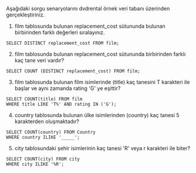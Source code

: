 Aşağıdaki sorgu senaryolarını dvdrental örnek veri tabanı üzerinden gerçekleştiriniz.

1) film tablosunda bulunan replacement_cost sütununda bulunan birbirinden farklı değerleri sıralayınız.
```
SELECT DISTINCT replacement_cost FROM film;
```
2) film tablosunda bulunan replacement_cost sütununda birbirinden farklı kaç tane veri vardır?
```
SELECT COUNT (DISTINCT replacement_cost) FROM film;
```
3) film tablosunda bulunan film isimlerinde (title) kaç tanesini T karakteri ile başlar ve aynı zamanda rating 'G' ye eşittir?
```
SELECT COUNT(title) FROM film 
WHERE title LIKE 'T%' AND rating IN ('G');
```
4) country tablosunda bulunan ülke isimlerinden (country) kaç tanesi 5 karakterden oluşmaktadır?
```
SELECT COUNT(country) FROM Country
WHERE country ILIKE '_____';
```
5) city tablosundaki şehir isimlerinin kaç tanesi 'R' veya r karakteri ile biter?
```
SELECT COUNT(city) FROM city
WHERE city ILIKE '%R';
```
